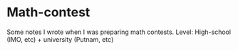# Math-contest
Some notes I wrote when I was preparing math contests. 
Level: High-school (IMO, etc) + university (Putnam, etc)
